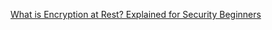 
[What is Encryption at Rest? Explained for Security Beginners](https://www.freecodecamp.org/news/encryption-at-rest)
